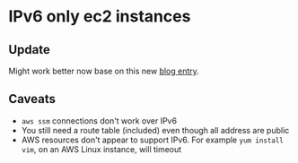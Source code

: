 # IPv6 only ec2 instances

## Update

Might work better now base on this new [blog entry](https://aws.amazon.com/blogs/networking-and-content-delivery/introducing-ipv6-only-subnets-and-ec2-instances/).

## Caveats

* `aws ssm` connections don't work over IPv6
* You still need a route table (included) even though all address are public
* AWS resources don't appear to support IPv6. For example `yum install vim`, on an AWS Linux instance, will timeout
